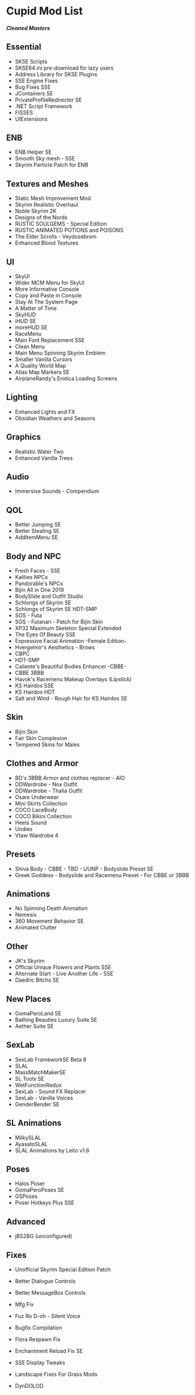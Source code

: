 # Cupid Mod List

##### Cleaned Masters

## Essential

- SKSE Scripts
- SKSE64 ini pre-download for lazy users
- Address Library for SKSE Plugins
- SSE Engine Fixes
- Bug Fixes SSE
- JContainers SE
- PrivateProfileRedirector SE
- .NET Script Framework
- FISSES
- UIExtensions

## ENB

- ENB Helper SE
- Smooth Sky mesh - SSE
- Skyrim Particle Patch for ENB

## Textures and Meshes

- Static Mesh Improvement Mod
- Skyrim Realistic Overhaul
- Noble Skyrim 2K
- Designs of the Nords
- RUSTIC SOULGEMS - Special Edition
- RUSTIC ANIMATED POTIONS and POISONS
- The Elder Scrolls - Veydosebrom
- Enhanced Blood Textures

## UI

- SkyUI
- Wider MCM Menu for SkyUI
- More Informative Console
- Copy and Paste in Console
- Stay At The System Page
- A Matter of Time
- SkyHUD
- iHUD SE
- moreHUD SE
- RaceMenu
- Main Font Replacement SSE
- Clean Menu
- Main Menu Spinning Skyrim Emblem
- Smaller Vanilla Cursors
- A Quality World Map
- Atlas Map Markers SE
- AirplaneRandy's Erotica Loading Screens

## Lighting

- Enhanced Lights and FX
- Obsidian Weathers and Seasons

## Graphics
- Realistic Water Two
- Enhanced Vanilla Trees

## Audio

- Immersive Sounds - Compendium

## QOL

- Better Jumping SE
- Better Stealing SE
- AddItemMenu SE

## Body and NPC

- Fresh Faces - SSE
- Kalilies NPCs
- Pandorable's NPCs
- Bijin All in One 2019
- BodySlide and Outfit Studio
- Schlongs of Skyrim SE
- Schlongs of Skyrim SE HDT-SMP
- SOS - Futa
- SOS - Futanari - Patch for Bijin Skin
- XP32 Maximum Skeleton Special Extended
- The Eyes Of Beauty SSE
- Expressive Facial Animation -Female Edition-
- Hvergelmir's Aesthetics - Brows
- CBPC
- HDT-SMP
- Caliente's Beautiful Bodies Enhancer -CBBE-
- CBBE 3BBB
- Havok's Racemenu Makeup Overlays (Lipstick)
- KS Hairdos SSE
- KS Hairdos HDT
- Salt and Wind - Rough Hair for KS Hairdos SE

## Skin

- Bijin Skin
- Fair Skin Complexion
- Tempered Skins for Males

## Clothes and Armor

- BD's 3BBB Armor and clothes replacer - AIO
- DDWardrobe - Nox Outfit
- DDWardrobe - Thalia Outfit
- Osare Underwear
- Mini Skirts Collection
- COCO LaceBody
- COCO Bikini Collection
- Heels Sound
- Undies
- Vtaw Wardrobe 4

## Presets

- Shiva Body - CBBE - TBD - UUNP - Bodyslide Preset SE
- Greek Goddess - Bodyslide and Racemenu Preset - For CBBE or 3BBB

## Animations

- No Spinning Death Animation
- Nemesis
- 360 Movement Behavior SE
- Animated Clutter

## Other

- JK's Skyrim
- Official Unique Flowers and Plants SSE
- Alternate Start - Live Another Life - SSE
- Daedric Bitchs SE

## New Places

- GomaPeroLand SE
- Bathing Beauties Luxury Suite SE
- Aether Suite SE

## SexLab

- SexLab FrameworkSE Beta 8
- SLAL
- MassMatchMakerSE
- SL Tools SE
- WetFunctionRedux
- SexLab - Sound FX Replacer
- SexLab - Vanilla Voices
- GenderBender SE

## SL Animations

- MilkySLAL
- AyasatoSLAL
- SLAL Animations by Leito v1.6

## Poses

- Halos Poser
- GomaPeroPoses SE
- GSPoses
- Poser Hotkeys Plus SSE

## Advanced

- jBS2BG (unconfigured)

## Fixes

- Unofficial Skyrim Special Edition Patch
- Better Dialogue Controls
- Better MessageBox Controls
- Mfg Fix
- Fuz Ro D-oh - Silent Voice
- Bugfix Compilation
- Flora Respawn Fix
- Enchantment Reload Fix SE
- SSE Display Tweaks
- Landscape Fixes For Grass Mods

- DynDOLOD
